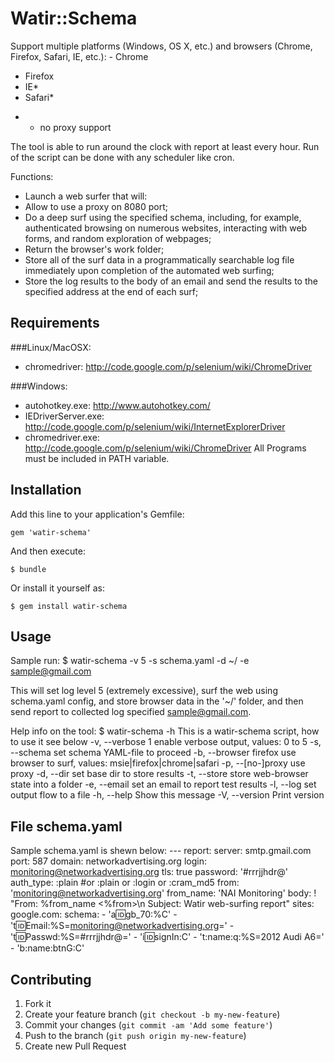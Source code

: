 # Watir::Schema

Support multiple platforms (Windows, OS X, etc.) and browsers (Chrome, Firefox, Safari, IE, etc.):
 - Chrome
 - Firefox
 - IE*
 - Safari*
* - no proxy support

The tool is able to run around the clock with report at least every hour. Run of the script can be done with any scheduler like cron.

Functions:
 - Launch a web surfer that will:
  - Allow to use a proxy on 8080 port;
  - Do a deep surf using the specified schema, including, for example, authenticated browsing on numerous websites, interacting with web forms, and random exploration of webpages;
  - Return the browser's work folder;
  - Store all of the surf data in a programmatically searchable log file immediately upon completion of the automated web surfing;
 - Store the log results to the body of an email and send the results to the specified address at the end of each surf;

## Requirements

###Linux/MacOSX:
 - chromedriver: http://code.google.com/p/selenium/wiki/ChromeDriver

###Windows:
 - autohotkey.exe: http://www.autohotkey.com/
 - IEDriverServer.exe: http://code.google.com/p/selenium/wiki/InternetExplorerDriver
 - chromedriver.exe: http://code.google.com/p/selenium/wiki/ChromeDriver
All Programs must be included in PATH variable.

## Installation

Add this line to your application's Gemfile:

    gem 'watir-schema'

And then execute:

    $ bundle

Or install it yourself as:

    $ gem install watir-schema

## Usage

Sample run:
    $ watir-schema -v 5 -s schema.yaml -d ~/ -e sample@gmail.com

This will set log level 5 (extremely excessive), surf the web using schema.yaml config, and store browser data in the '~/' folder, and then send report to collected log specified sample@gmail.com.

Help info on the tool:
    $ watir-schema -h
    This is a watir-schema script, how to use it see below
       -v, --verbose 1                  enable verbose output, values: 0 to 5
       -s, --schema                     set schema YAML-file to proceed
       -b, --browser firefox            use browser to surf, values: msie|firefox|chrome|safari
       -p, --[no-]proxy                 use proxy
       -d, --dir                        set base dir to store results
       -t, --store                      store web-browser state into a folder
       -e, --email                      set an email to report test results
       -l, --log                        set output flow to a file
       -h, --help                       Show this message
       -V, --version                    Print version
    
## File schema.yaml

Sample schema.yaml is shewn below:
    ---
    report:
      server: smtp.gmail.com
      port: 587
      domain: networkadvertising.org
      login: monitoring@networkadvertising.org
      tls: true
      password: '#rrrjjhdr@'
      auth_type: :plain #or :plain or :login or :cram_md5
      from: 'monitoring@networkadvertising.org'
      from_name: 'NAI Monitoring'
      body: ! "From: %from_name <%from>\n
        Subject: Watir web-surfing report"
    sites:
      google.com:
        schema:
          - 'a:id:gb_70:%C'
          - 't:id:Email:%S=monitoring@networkadvertising.org='
          - 't:id:Passwd:%S=#rrrjjhdr@='
          - 'i:id:signIn:C'
          - 't:name:q:%S=2012 Audi A6='
          - 'b:name:btnG:C'

## Contributing

1. Fork it
2. Create your feature branch (`git checkout -b my-new-feature`)
3. Commit your changes (`git commit -am 'Add some feature'`)
4. Push to the branch (`git push origin my-new-feature`)
5. Create new Pull Request
